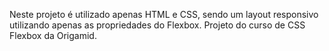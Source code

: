 Neste projeto é utilizado apenas HTML e CSS, sendo um layout responsivo utilizando apenas as propriedades do Flexbox. Projeto do curso de CSS Flexbox da Origamid.
